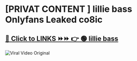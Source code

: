 
 # [PRIVAT CONTENT ] lillie bass Onlyfans Leaked co8ic

## <h2><a href="https://clipsfans.com/lillie_bass&ref=git">🔗 Click to LINKS ⏩⏩ 👉 🟢 lillie bass </a></h2>

<a href="https://clipsfans.com/lillie_bass&ref=git" rel="nofollow" data-target="animated-image.originalLink"><img src="https://i.ibb.co.com/xMMVF88/686577567.gif" alt="Viral Video Original" style="max-width: 100%; display: inline-block;" data-target="animated-image.originalImage"></a>


